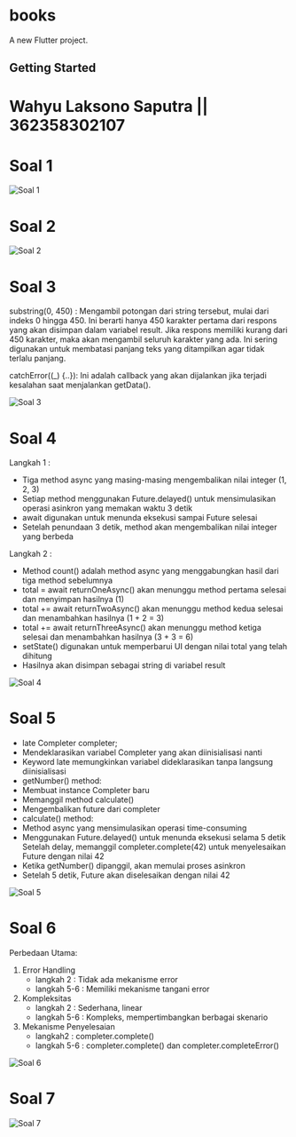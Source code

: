 # books

A new Flutter project.

## Getting Started

# Wahyu Laksono Saputra || 362358302107

# Soal 1
![Soal 1](assets/praktikum/soal1.png)

# Soal 2
![Soal 2](assets/praktikum/soal2.png)

# Soal 3
substring(0, 450) : Mengambil potongan dari string tersebut, mulai dari indeks 0 hingga 450. Ini berarti hanya 450 karakter pertama dari respons yang akan disimpan dalam variabel result. Jika respons memiliki kurang dari 450 karakter, maka akan mengambil seluruh karakter yang ada. Ini sering digunakan untuk membatasi panjang teks yang ditampilkan agar tidak terlalu panjang.

catchError((_) {..}): Ini adalah callback yang akan dijalankan jika terjadi kesalahan saat menjalankan getData().

![Soal 3](assets/praktikum/soal3.png)

# Soal 4
Langkah 1 :
- Tiga method async yang masing-masing mengembalikan nilai integer (1, 2, 3)
- Setiap method menggunakan Future.delayed() untuk mensimulasikan operasi asinkron yang memakan waktu 3 detik
- await digunakan untuk menunda eksekusi sampai Future selesai
- Setelah penundaan 3 detik, method akan mengembalikan nilai integer yang berbeda

Langkah 2 :
- Method count() adalah method async yang menggabungkan hasil dari tiga method sebelumnya
- total = await returnOneAsync() akan menunggu method pertama selesai dan menyimpan hasilnya (1)
- total += await returnTwoAsync() akan menunggu method kedua selesai dan menambahkan hasilnya (1 + 2 = 3)
- total += await returnThreeAsync() akan menunggu method ketiga selesai dan menambahkan hasilnya (3 + 3 = 6)
- setState() digunakan untuk memperbarui UI dengan nilai total yang telah dihitung
- Hasilnya akan disimpan sebagai string di variabel result

![Soal 4](assets/praktikum/soal4.png)

# Soal 5
- late Completer completer;
- Mendeklarasikan variabel Completer yang akan diinisialisasi nanti
- Keyword late memungkinkan variabel dideklarasikan tanpa langsung diinisialisasi
- getNumber() method:
- Membuat instance Completer baru
- Memanggil method calculate()
- Mengembalikan future dari completer
- calculate() method:
- Method async yang mensimulasikan operasi time-consuming
- Menggunakan Future.delayed() untuk menunda eksekusi selama 5 detik Setelah delay, memanggil completer.complete(42) untuk menyelesaikan Future dengan nilai 42
- Ketika getNumber() dipanggil, akan memulai proses asinkron
- Setelah 5 detik, Future akan diselesaikan dengan nilai 42

![Soal 5](assets/praktikum/soal5.png)

# Soal 6
Perbedaan Utama:
1. Error Handling
    - langkah 2 : Tidak ada mekanisme error
    - langkah 5-6 : Memiliki mekanisme tangani error
2. Kompleksitas
    - langkah 2 : Sederhana, linear
    - langkah 5-6 : Kompleks, mempertimbangkan berbagai skenario
3. Mekanisme Penyelesaian
    - langkah2 : completer.complete()
    - langkah 5-6 : completer.complete() dan completer.completeError()

![Soal 6](assets/praktikum/soal6.png)

# Soal 7
![Soal 7](assets/praktikum/soal7.png)